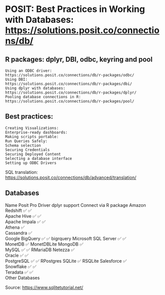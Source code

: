# POSIT: Best Practices in Working with Databases:   https://solutions.posit.co/connections/db/

##  R packages: dplyr, DBI, odbc, keyring and pool
    Using an ODBC driver:                       https://solutions.posit.co/connections/db/r-packages/odbc/
    Using DBI:                                  https://solutions.posit.co/connections/db/r-packages/dbi/
    Using dplyr with databases:                 https://solutions.posit.co/connections/db/r-packages/dplyr/
    Pooling database connections in R:          https://solutions.posit.co/connections/db/r-packages/pool/

## Best practices: 
    Creating Visualizations: 
    Enterprise-ready dashboards:
    Making scripts portable:
    Run Queries Safely:
    Schema selection
    Securing Credentials
    Securing Deployed Content
    Selecting a database interface
    Setting up ODBC Drivers

SQL translation: https://solutions.posit.co/connections/db/advanced/translation/


## Databases
Name	                 Posit Pro Driver	  dplyr support	    Connect via R package
Amazon  Redshift	     ✅	                ✅	
Apache Hive	             ✅	                ✅	
Apache Impala	         ✅              	✅	
Athena	                 ✅		
Cassandra	             ✅		
Google BigQuery	         ✅	                ✅                bigrquery
Microsoft SQL Server	 ✅	                ✅	
MonetDB                                       ✅               MonetDBLite
MongoDB	                 ✅		
MySQL	                 ✅	                ✅                RMariaDB
Netezza	                 ✅		
Oracle	                 ✅	                ✅	
PostgreSQL	             ✅	                ✅	             RPostgres
SQLite		                                  ✅	               RSQLite
Salesforce	             ✅		
Snowflake	             ✅	                ✅	
Teradata	             ✅	                ✅	
Other Databases






















Source: https://www.sqlitetutorial.net/


